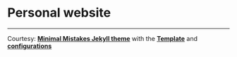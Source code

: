 # Personal website


---

Courtesy: [**Minimal Mistakes Jekyll theme**](https://github.com/mmistakes/minimal-mistakes) with the [**Template**](https://github.com/mmistakes/mm-github-pages-starter/generate) and [**configurations**](https://mmistakes.github.io/minimal-mistakes/docs/configuration/)
